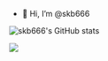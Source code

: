 - 👋 Hi, I’m @skb666

<!---
skb666/skb666 is a ✨ special ✨ repository because its `README.md` (this file) appears on your GitHub profile.
You can click the Preview link to take a look at your changes.
--->

![skb666's GitHub stats](https://github-readme-stats.vercel.app/api?username=skb666&count_private=true&include_all_commits=true&hide_title=true)

![](https://github-readme-stats-git-masterrstaa-rickstaa.vercel.app/api/top-langs/?username=skb666&hide_title=true&hide_border=true&layout=compact&langs_count=6&text_color=000&icon_color=fff")
